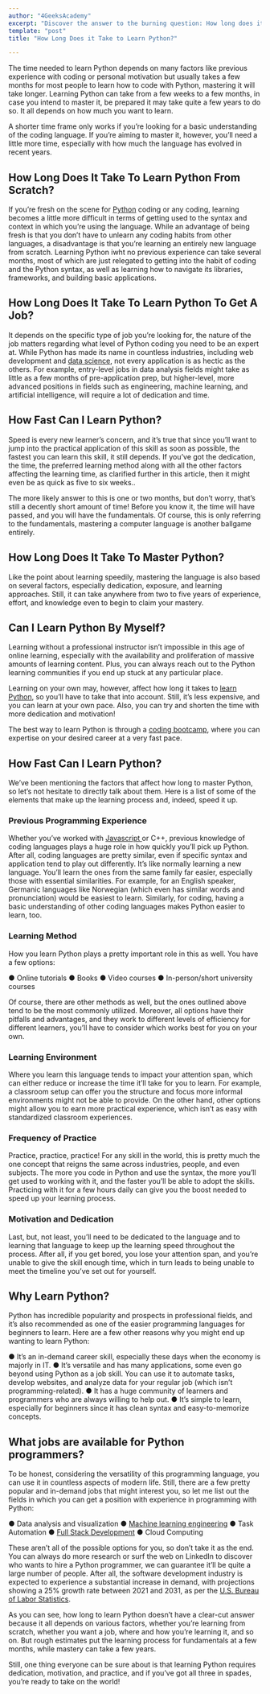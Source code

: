 ```yaml
---
author: "4GeeksAcademy"
excerpt: "Discover the answer to the burning question: How long does it take to learn Python? Explore the different factors that can affect your learning journey."
template: "post"
title: "How Long Does it Take to Learn Python?"

---
```


The time needed to learn Python depends on many factors like previous experience with coding or personal motivation but usually takes a few months for most people to learn how to code with Python, mastering it will take longer. Learning Python can take from a few weeks to a few months, in case you intend to master it, be prepared it may take quite a few years to do so. It all depends on how much you want to learn.

A shorter time frame only works if you’re looking for a basic understanding of the coding language. If you’re aiming to master it, however, you’ll need a little more time, especially with how much the language has evolved in recent years.


## How Long Does It Take To Learn Python From Scratch?

If you’re fresh on the scene for [Python](www.4geeks.com/technology/python) coding or any coding, learning becomes a little more difficult in terms of getting used to the syntax and context in which you’re using the language. While an advantage of being fresh is that you don’t have to unlearn any coding habits from other languages, a disadvantage is that you’re learning an entirely new language from scratch. Learning Python iwht no previous experience can take several months, most of which are just relegated to getting into the habit of coding and the Python syntax, as well as learning how to navigate its libraries, frameworks, and building basic applications.

## How Long Does It Take To Learn Python To Get A Job?

It depends on the specific type of job you’re looking for, the nature of the job matters regarding what level of Python coding you need to be an expert at. While Python has made its name in countless industries, including web development and [data science](https://4geeksacademy.com/us/coding-bootcamps/datascience-machine-learning), not every application is as hectic as the others. For example, entry-level jobs in data analysis fields might take as little as a few months of pre-application prep, but higher-level, more advanced positions in fields such as engineering, machine learning, and artificial intelligence, will require a lot of dedication and time.

## How Fast Can I Learn Python?

Speed is every new learner’s concern, and it’s true that since you’ll want to jump into the practical application of this skill as soon as possible, the fastest you can learn this skill, it still depends. If you’ve got the dedication, the time, the preferred learning method along with all the other factors affecting the learning time, as clarified further in this article, then it might even be as quick as five to six weeks..

The more likely answer to this is one or two months, but don’t worry, that’s still a decently short amount of time! Before you know it, the time will have passed, and you will have the fundamentals. Of course, this is only referring to the fundamentals, mastering a computer language is another ballgame entirely.

## How Long Does It Take To Master Python?

Like the point about learning speedily, mastering the language is also based on several factors, especially dedication, exposure, and learning approaches. Still, it can take anywhere from two to five years of experience, effort, and knowledge even to begin to claim your mastery.

## Can I Learn Python By Myself?

Learning without a professional instructor isn’t impossible in this age of online learning, especially with the availability and proliferation of massive amounts of learning content. Plus, you can always reach out to the Python learning communities if you end up stuck at any particular place.

Learning on your own may, however, affect how long it takes to [learn Python](https://4geeksacademy.com/us/python-bootcamp/why-we-teach-python-4geeks), so you’ll have to take that into account. Still, it’s less expensive, and you can learn at your own pace. Also, you can try and shorten the time with more dedication and motivation!

The best way to learn Python is through a [coding bootcamp](https://4geeksacademy.com/us/coding-bootcamp), where you can expertise on your desired career at a very fast pace.

## How Fast Can I Learn Python?

We’ve been mentioning the factors that affect how long to master Python, so let’s not hesitate to directly talk about them. Here is a list of some of the elements that make up the learning process and, indeed, speed it up.

### Previous Programming Experience

Whether you’ve worked with [Javascript ](https://4geeks.com/lesson/what-is-javascript-learn-to-code-in-javascript)or C++, previous knowledge of coding languages plays a huge role in how quickly you’ll pick up Python. After all, coding languages are pretty similar, even if specific syntax and application tend to play out differently. It’s like normally learning a new language. You’ll learn the ones from the same family far easier, especially those with essential similarities. For example, for an English speaker, Germanic languages like Norwegian (which even has similar words and pronunciation) would be easiest to learn. Similarly, for coding, having a basic understanding of other coding languages makes Python easier to learn, too.

### Learning Method

How you learn Python plays a pretty important role in this as well. You have a few options:

●      Online tutorials
●      Books
●      Video courses
●      In-person/short university courses

Of course, there are other methods as well, but the ones outlined above tend to be the most commonly utilized. Moreover, all options have their pitfalls and advantages, and they work to different levels of efficiency for different learners, you’ll have to consider which works best for you on your own.

### Learning Environment

Where you learn this language tends to impact your attention span, which can either reduce or increase the time it’ll take for you to learn. For example, a classroom setup can offer you the structure and focus more informal environments might not be able to provide. On the other hand, other options might allow you to earn more practical experience, which isn’t as easy with standardized classroom experiences.

### Frequency of Practice

Practice, practice, practice! For any skill in the world, this is pretty much the one concept that reigns the same across industries, people, and even subjects. The more you code in Python and use the syntax, the more you’ll get used to working with it, and the faster you’ll be able to adopt the skills. Practicing with it for a few hours daily can give you the boost needed to speed up your learning process.

### Motivation and Dedication

Last, but, not least, you’ll need to be dedicated to the language and to learning that language to keep up the learning speed throughout the process. After all, if you get bored, you lose your attention span, and you’re unable to give the skill enough time, which in turn leads to being unable to meet the timeline you’ve set out for yourself.

## Why Learn Python?

Python has incredible popularity and prospects in professional fields, and it’s also recommended as one of the easier programming languages for beginners to learn. Here are a few other reasons why you might end up wanting to learn Python:

●      It’s an in-demand career skill, especially these days when the economy is majorly in IT.
●      It’s versatile and has many applications, some even go beyond using Python as a job skill. You can use it to automate tasks, develop websites, and analyze data for your regular job (which isn’t programming-related).
●      It has a huge community of learners and programmers who are always willing to help out.
●      It’s simple to learn, especially for beginners since it has clean syntax and easy-to-memorize concepts.

## What jobs are available for Python programmers?

To be honest, considering the versatility of this programming language, you can use it in countless aspects of modern life. Still, there are a few pretty popular and in-demand jobs that might interest you, so let me list out the fields in which you can get a position with experience in programming with Python:

●      Data analysis and visualization
●      [Machine learning engineering](https://4geeksacademy.com/us/machine-learning-engineer/machine-learning-engineer)
●      Task Automation
●      [Full Stack Development](https://4geeksacademy.com/us/full-stack-developer/full-stack-developer)
●      Cloud Computing

These aren’t all of the possible options for you, so don’t take it as the end. You can always do more research or surf the web on LinkedIn to discover who wants to hire a Python programmer, we can guarantee it’ll be quite a large number of people. After all, the software development industry is expected to experience a substantial increase in demand, with projections showing a 25% growth rate between 2021 and 2031, as per the [U.S. Bureau of Labor Statistics](https://www.bls.gov/).

As you can see, how long to learn Python doesn’t have a clear-cut answer because it all depends on various factors, whether you’re learning from scratch, whether you want a job, where and how you’re learning it, and so on. But rough estimates put the learning process for fundamentals at a few months, while mastery can take a few years.

Still, one thing everyone can be sure about is that learning Python requires dedication, motivation, and practice, and if you’ve got all three in spades, you’re ready to take on the world!
